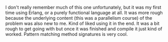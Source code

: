 I don't really remember much of this one unfortunately, but it was my first time using Erlang, or a purely functional language at all. 
It was more rough because the underlying content (this was a parallelism course) of the problem was also new to me.
Kind of liked using it in the end. It was a bit rough to get going with but once it was finished and compile it just kind of worked.
Pattern matching method signatures is very cool.
